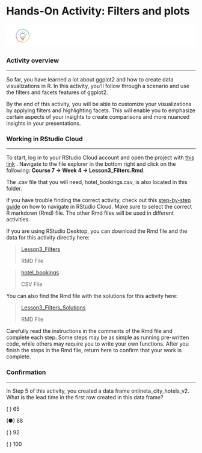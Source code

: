 # Hands-On Activity: Filters and plots    

![alt text](https://github.com/paulohl/Data_Analysis_R_Programming/blob/main/img/lightbulb-HandsOn.png)


### Activity overview
_____________________
So far, you have learned a lot about ggplot2 and how to create data visualizations in R. In this activity, you’ll follow through a scenario and use the filters and facets features of ggplot2.

By the end of this activity, you will be able to customize your visualizations by applying filters and highlighting facets. This will enable you to emphasize certain aspects of your insights to create comparisons and more nuanced insights in your presentations.

### Working in RStudio Cloud
____________________________
To start, log in to your RStudio Cloud account and open the project with 
[this link](https://rstudio.cloud/project/2138069)
. Navigate to the file explorer in the bottom right and click on the following: **Course 7 -> Week 4 -> Lesson3_Filters.Rmd**.

The .csv file that you will need, hotel_bookings.csv, is also located in this folder.

If you have trouble finding the correct activity, check out this 
[step-by-step guide](https://cursive.io/shared/28dc296d9-5515-41a9-9bf6-84369bd247e3)
 on how to navigate in RStudio Cloud. Make sure to select the correct R markdown (Rmd) file. The other Rmd files will be used in different activities.

If you are using RStudio Desktop, you can download the Rmd file and the data for this activity directly here:    

> [Lesson3_Filters](https://d3c33hcgiwev3.cloudfront.net/cgXdEhw9SqmF3RIcPXqpiQ_62e138c702bb4abfba5db60f97e5edf1_Lesson3_Filters.Rmd?Expires=1687392000&Signature=i5Ai2p1jOqRRUAAKoa5s4nDslcAzqfsPIosWf9PTLAmBlSELvV8RUy-HcypGx88AlvqL8zAa7cgFhnM6j8U8U06Q5kq~JuVcilJ6bZnxzfs8wW1Nc5IhyisjXTFA075Xd3F6NhmHRS1JmeQljUdJlFQ5lpNl-t9Dn0ClbzYRrvQ_&Key-Pair-Id=APKAJLTNE6QMUY6HBC5A)
>
> RMD File

> [hotel_bookings](https://d3c33hcgiwev3.cloudfront.net/GL0bk8O2Sja9G5PDtko2uQ_31e445d7ca64417eb45aeaa08ec90bf1_hotel_bookings.csv?Expires=1687392000&Signature=DAxUPVQEEvNimLGGCCPdHLD6XAzZbcaqc-tjtLrlgZrex~AtgHWzkYsTXlNuCujy58ykBbnTViOVzdiukMdKn2DYm1j-SErZFY-eYWzcTMIpr0z6f23ajIpfhxpkgKZ5vG4WqFwfhAR~vQW0qg6Puo0Wi-hDbOBR1MN8-IhnXSg_&Key-Pair-Id=APKAJLTNE6QMUY6HBC5A)
>
> CSV File


You can also find the Rmd file with the solutions for this activity here:    

> [Lesson3_Filters_Solutions](https://d3c33hcgiwev3.cloudfront.net/w44BXN8tRZ2OAVzfLSWdHg_a8a82a7f1a8c4869818fdd818b333ef1_Lesson3_Filters_Solutions.Rmd?Expires=1687392000&Signature=Dsz0oSxiYvvww1ityRjx5G~N5xO6qz9q6lI8fvQpUNpnSVYyqewYFXrjR0TAMt2yNP2T9n1lJEbnZZedPh7HwSOEHtz3CfGqaiix69wRDuhjH2meQ35nDTmFmIj~fcxT-ZSf5Ne4M~t-lZC6NB1AjbwY6FvSC65pABIPTn~bppg_&Key-Pair-Id=APKAJLTNE6QMUY6HBC5A)
>
> RMD File

Carefully read the instructions in the comments of the Rmd file and complete each step. Some steps may be as simple as running pre-written code, while others may require you to write your own functions. After you finish the steps in the Rmd file, return here to confirm that your work is complete.

### Confirmation
________________    



In Step 5 of this activity, you created a data frame onlineta_city_hotels_v2. What is the lead time in the first row created in this data frame?

( ) 65

(●) 88

( ) 92

( ) 100





